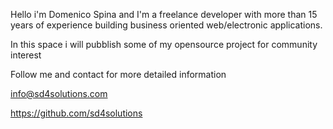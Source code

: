 Hello i'm Domenico Spina and I'm a freelance developer with more than 15 years of experience building business oriented 
web/electronic applications.

In this space i will pubblish some of my opensource project for community interest

Follow me and contact for more detailed information

info@sd4solutions.com

https://github.com/sd4solutions
